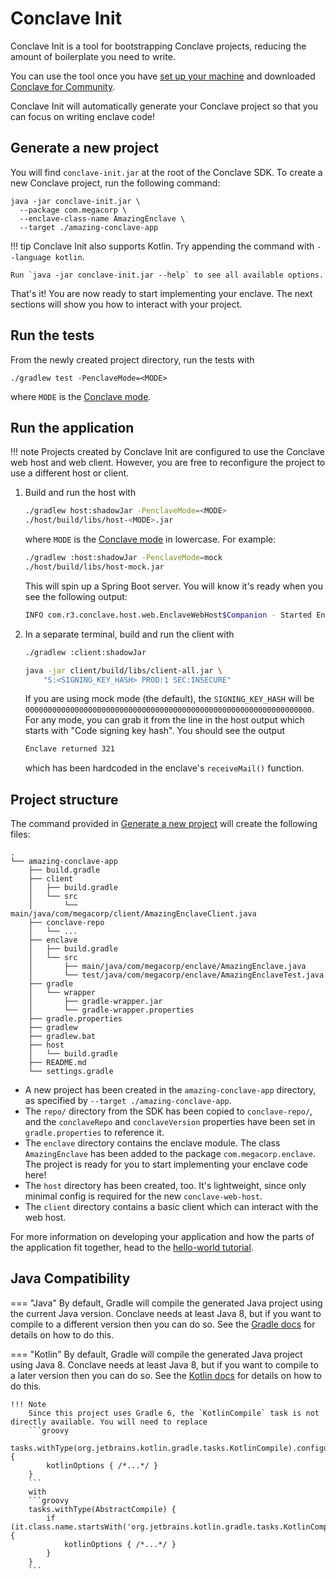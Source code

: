 # Conclave Init

Conclave Init is a tool for bootstrapping Conclave projects, reducing the amount of boilerplate you need to write.

You can use the tool once you have [set up your machine](tutorial.md#set-up-your-machine)
and downloaded [Conclave for Community](https://conclave.net/get-conclave/).

Conclave Init will automatically generate your Conclave project so that you can focus on writing enclave code!

## Generate a new project

You will find `conclave-init.jar` at the root of the Conclave SDK. To create a new Conclave project, run the following
command:

```shell
java -jar conclave-init.jar \
  --package com.megacorp \
  --enclave-class-name AmazingEnclave \
  --target ./amazing-conclave-app
```

!!! tip
    Conclave Init also supports Kotlin. Try appending the command with `--language kotlin`.

    Run `java -jar conclave-init.jar --help` to see all available options.

That's it! You are now ready to start implementing your enclave. The next sections will show you how to interact with
your project.

## Run the tests

From the newly created project directory, run the tests with

```
./gradlew test -PenclaveMode=<MODE>
```

where `MODE` is the [Conclave mode](tutorial.md#enclave-modes).

## Run the application

!!! note
    Projects created by Conclave Init are configured to use the Conclave web host and web client. However, you are
    free to reconfigure the project to use a different host or client.

1. Build and run the host with
   ```bash
   ./gradlew host:shadowJar -PenclaveMode=<MODE>
   ./host/build/libs/host-<MODE>.jar
   ```
   where `MODE` is the [Conclave mode](tutorial.md#enclave-modes) in lowercase. For example:
   ```bash
   ./gradlew :host:shadowJar -PenclaveMode=mock
   ./host/build/libs/host-mock.jar
   ```
   This will spin up a Spring Boot server. You will know it's ready when you see the following output:
   ```bash
   INFO com.r3.conclave.host.web.EnclaveWebHost$Companion - Started EnclaveWebHost.Companion in <SECONDS> seconds
   ```

5. In a separate terminal, build and run the client with
   ```bash
   ./gradlew :client:shadowJar
   
   java -jar client/build/libs/client-all.jar \
       "S:<SIGNING_KEY_HASH> PROD:1 SEC:INSECURE"
   ```
   If you are using mock mode (the default), the `SIGNING_KEY_HASH` will be
   `0000000000000000000000000000000000000000000000000000000000000000`. For any mode, you can grab it from the line in
   the host output which starts with "Code signing key hash". You should see the output
   ```bash
   Enclave returned 321
   ```
   which has been hardcoded in the enclave's `receiveMail()` function.

## Project structure

The command provided in [Generate a new project](#generate-a-new-project) will create the following files:

```
.
└── amazing-conclave-app
    ├── build.gradle
    ├── client
    │   ├── build.gradle
    │   └── src
    │       └── main/java/com/megacorp/client/AmazingEnclaveClient.java
    ├── conclave-repo
    │   └── ...
    ├── enclave
    │   ├── build.gradle
    │   └── src
    │       ├── main/java/com/megacorp/enclave/AmazingEnclave.java
    │       └── test/java/com/megacorp/enclave/AmazingEnclaveTest.java
    ├── gradle
    │   └── wrapper
    │       ├── gradle-wrapper.jar
    │       └── gradle-wrapper.properties
    ├── gradle.properties
    ├── gradlew
    ├── gradlew.bat
    ├── host
    │   └── build.gradle
    ├── README.md
    └── settings.gradle

```

- A new project has been created in the `amazing-conclave-app` directory, as specified
  by `--target ./amazing-conclave-app`.
- The `repo/` directory from the SDK has been copied to `conclave-repo/`, and the `conclaveRepo` and `conclaveVersion`
  properties have been set in `gradle.properties` to reference it.
- The `enclave` directory contains the enclave module. The class `AmazingEnclave` has been added to the
  package `com.megacorp.enclave`. The project is ready for you to start implementing your enclave code here!
- The `host` directory has been created, too. It's lightweight, since only minimal config is required for the
  new `conclave-web-host`.
- The `client` directory contains a basic client which can interact with the web host.

For more information on developing your application and how the parts of the application fit together, head to
the [hello-world tutorial](writing-hello-world.md).

## Java Compatibility

=== "Java"
    By default, Gradle will compile the generated Java project using the current Java version. Conclave needs at least Java
    8, but if you want to compile to a different version then you can do so. See
    the [Gradle docs](https://docs.gradle.org/current/userguide/building_java_projects.html#sec:java_cross_compilation)
    for details on how to do this.

=== "Kotlin"
    By default, Gradle will compile the generated Java project using Java 8. Conclave needs at least Java 8, but if you want
    to compile to a later version then you can do so. See
    the [Kotlin docs](https://docs.gradle.org/current/userguide/building_java_projects.html#sec:java_cross_compilation)
    for details on how to do this.

    !!! Note
        Since this project uses Gradle 6, the `KotlinCompile` task is not directly available. You will need to replace
        ```groovy
        tasks.withType(org.jetbrains.kotlin.gradle.tasks.KotlinCompile).configureEach {
            kotlinOptions { /*...*/ }
        }
        ```
        with
        ```groovy
        tasks.withType(AbstractCompile) {
            if (it.class.name.startsWith('org.jetbrains.kotlin.gradle.tasks.KotlinCompile')) {
                kotlinOptions { /*...*/ }
            }
        }
        ```
